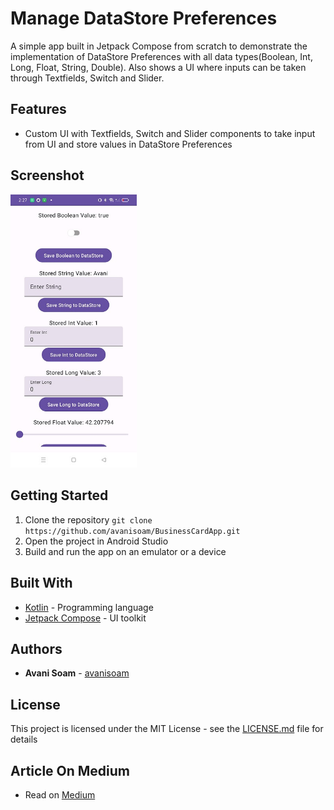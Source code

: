 # Manage DataStore Preferences

A simple app built in Jetpack Compose from scratch to demonstrate the implementation of DataStore Preferences with all data types(Boolean, Int, Long, Float, String, Double). Also shows a UI where inputs can be taken through Textfields, Switch and Slider.

## Features

- Custom UI with Textfields, Switch and Slider components to take input from UI and store values in DataStore Preferences

## Screenshot

<img src="./Screenshots/DataStoreScreenshort.jpg" width=40% height=40%>

## Getting Started

1. Clone the repository ```git clone https://github.com/avanisoam/BusinessCardApp.git```
2. Open the project in Android Studio
3. Build and run the app on an emulator or a device

## Built With

- [Kotlin](https://kotlinlang.org/) - Programming language
- [Jetpack Compose](https://developer.android.com/jetpack/compose) - UI toolkit

## Authors

- **Avani Soam** - [avanisoam](https://github.com/avanisoam)

## License

This project is licensed under the MIT License - see the [LICENSE.md](LICENSE.md) file for details

## Article On Medium

- Read on [Medium](https://medium.com/@avanisoam/managing-datastore-preferences-in-jetpack-compose-a-comprehensive-guide-ecd29f5a9930)
